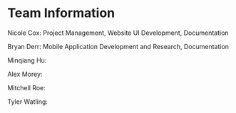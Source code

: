 # Team Information  
  
Nicole Cox: Project Management, Website UI Development, Documentation

Bryan Derr: Mobile Application Development and Research, Documentation

Minqiang Hu:

Alex Morey:

Mitchell Roe:

Tyler Watling:
